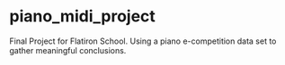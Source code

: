 # piano_midi_project
Final Project for Flatiron School. Using a piano e-competition data set to gather meaningful conclusions. 

